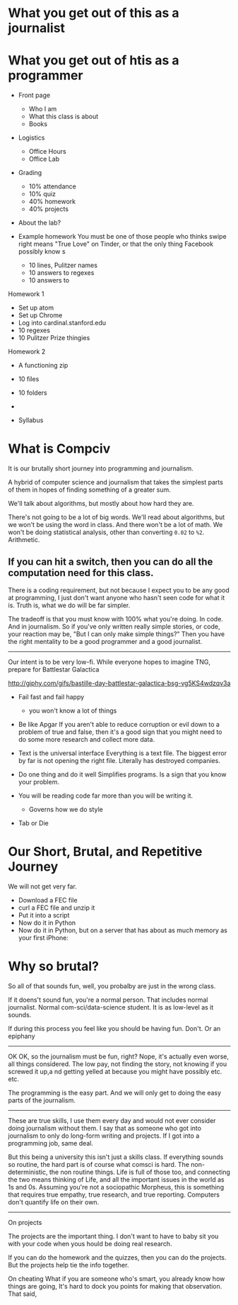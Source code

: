


# What you get out of this as a journalist


# What you get out of htis as a programmer



- Front page
  - Who I am
  - What this class is about
  - Books

- Logistics
  - Office Hours
  - Office Lab

- Grading
  - 10% attendance
  - 10% quiz
  - 40% homework
  - 40% projects

- About the lab?


- Example homework
  You must be one of those people who thinks swipe right means "True Love" on Tinder, or that the only thing Facebook possibly know s
  - 10 lines, Pulitzer names
  - 10 answers to regexes
  - 10 answers to 

Homework 1

  - Set up atom
  - Set up Chrome
  - Log into cardinal.stanford.edu
  - 10 regexes
  - 10 Pulitzer Prize thingies

Homework 2
  - A functioning zip
  - 10 files
  - 10 folders
  - 


- Syllabus

# What is Compciv

It is our brutally short journey into programming and journalism.

A hybrid of computer science and journalism that takes the simplest parts of them in hopes of finding something of a greater sum.

We'll talk about algorithms, but mostly about how hard they are. 

There's not going to be a lot of big words. We'll read about algorithms, but we won't be using the word in class. And there won't be a lot of math. We won't be doing statistical analysis, other than converting `0.02` to `%2`. Arithmetic.


If you can hit a switch, then you can do all the computation need for this class.
--------

There is a coding requirement, but not because I expect you to be any good at programming, I just don't want anyone who hasn't seen code for what it is. Truth is, what we do will be far simpler.

The tradeoff is that you must know with 100% what you're doing. In code. And in journalism. So if you've only written really simple stories, or code, your reaction may be, "But I can only make simple things?" Then you have the right mentality to be a good programmer and a good journalist.

-----------------------





Our intent is to be very low-fi. While everyone hopes to imagine TNG, prepare for Battlestar Galactica

http://giphy.com/gifs/bastille-day-battlestar-galactica-bsg-vg5KS4wdzqv3a

- Fail fast and fail happy
  - you won't know a lot of things


- Be like Apgar
  If you aren't able to reduce corruption or evil down to a problem of true and false, then it's a good sign that you might need to do some more research and collect more data.

- Text is the universal interface
  Everything is a text file. The biggest error by far is not opening the right file. Literally has destroyed companies. 


- Do one thing and do it well
  Simplifies programs. Is a sign that you know your problem.


- You will be reading code far more than you will be writing it.
  - Governs how we do style



- Tab or Die




# Our Short, Brutal, and Repetitive Journey



We will not get very far.

- Download a FEC file
- curl a FEC file and unzip it
- Put it into a script
- Now do it in Python
- Now do it in Python, but on a server that has about as much memory as your first iPhone:



# Why so brutal?

So all of that sounds fun, well, you probalby are just in the wrong class.

If it doens't sound fun, you're a normal person. That includes normal journalist. Normal com-sci/data-science student. It is as low-level as it sounds.

If during this process you feel like you should be having fun. Don't. Or an epiphany

----------

OK OK, so the journalism must be fun, right? Nope, it's actually even worse, all things considered. The low pay, not finding the story, not knowing if you screwed it up,a nd getting yelled at because you might have possibly etc. etc.

The programming is the easy part. And we will only get to doing the easy parts of the journalism.


----

These are true skills, I use them every day and would not ever consider doing journalism without them. I say that as someone who got into journalism to only do long-form writing and projects. If I got into a programming job, same deal. 

But this being a university this isn't just a skills class. If everything sounds so routine, the hard part is of course what comsci is hard. The non-deterministic, the non routine things. Life is full of those too, and connecting the two means thinking of Life, and all the important issues in the world as 1s and 0s. Assuming you're not a sociopathic Morpheus, this is something that requires true empathy, true research, and true reporting. Computers don't quantify life on their own.


-----------

On projects

The projects are the important thing. I don't want to have to baby sit you with your code when yous hould be doing real research.

If you can do the homework and the quizzes, then you can do the projects. But the projects help tie the info together. 



On cheating
What if you are someone who's smart, you already know how things are going, 
It's hard to dock you points for making that observation. That said, 









